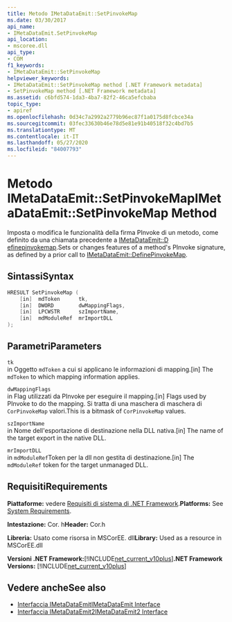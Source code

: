```yaml
---
title: Metodo IMetaDataEmit::SetPinvokeMap
ms.date: 03/30/2017
api_name:
- IMetaDataEmit.SetPinvokeMap
api_location:
- mscoree.dll
api_type:
- COM
f1_keywords:
- IMetaDataEmit::SetPinvokeMap
helpviewer_keywords:
- IMetaDataEmit::SetPinvokeMap method [.NET Framework metadata]
- SetPinvokeMap method [.NET Framework metadata]
ms.assetid: c6bfd574-1da3-4ba7-82f2-46ca5efcbaba
topic_type:
- apiref
ms.openlocfilehash: 0d34c7a2992a2779b96ec87f1a0175d8fcbce34a
ms.sourcegitcommit: 03fec33630b46e78d5e81e91b40518f32c4bd7b5
ms.translationtype: MT
ms.contentlocale: it-IT
ms.lasthandoff: 05/27/2020
ms.locfileid: "84007793"
---
```

# <a name="imetadataemitsetpinvokemap-method"></a><span data-ttu-id="18db1-102">Metodo IMetaDataEmit::SetPinvokeMap</span><span class="sxs-lookup"><span data-stu-id="18db1-102">IMetaDataEmit::SetPinvokeMap Method</span></span>
<span data-ttu-id="18db1-103">Imposta o modifica le funzionalità della firma PInvoke di un metodo, come definito da una chiamata precedente a [IMetaDataEmit::D efinepinvokemap](imetadataemit-definepinvokemap-method.md).</span><span class="sxs-lookup"><span data-stu-id="18db1-103">Sets or changes features of a method's PInvoke signature, as defined by a prior call to [IMetaDataEmit::DefinePinvokeMap](imetadataemit-definepinvokemap-method.md).</span></span>  
  
## <a name="syntax"></a><span data-ttu-id="18db1-104">Sintassi</span><span class="sxs-lookup"><span data-stu-id="18db1-104">Syntax</span></span>  
  
```cpp  
HRESULT SetPinvokeMap (
    [in]  mdToken      tk,
    [in]  DWORD        dwMappingFlags,  
    [in]  LPCWSTR      szImportName,
    [in]  mdModuleRef  mrImportDLL
);  
```  
  
## <a name="parameters"></a><span data-ttu-id="18db1-105">Parametri</span><span class="sxs-lookup"><span data-stu-id="18db1-105">Parameters</span></span>  
 `tk`  
 <span data-ttu-id="18db1-106">in Oggetto `mdToken` a cui si applicano le informazioni di mapping.</span><span class="sxs-lookup"><span data-stu-id="18db1-106">[in] The `mdToken` to which mapping information applies.</span></span>  
  
 `dwMappingFlags`  
 <span data-ttu-id="18db1-107">in Flag utilizzati da PInvoke per eseguire il mapping.</span><span class="sxs-lookup"><span data-stu-id="18db1-107">[in] Flags used by PInvoke to do the mapping.</span></span> <span data-ttu-id="18db1-108">Si tratta di una maschera di maschera di `CorPinvokeMap` valori.</span><span class="sxs-lookup"><span data-stu-id="18db1-108">This is a bitmask of `CorPinvokeMap` values.</span></span>  
  
 `szImportName`  
 <span data-ttu-id="18db1-109">in Nome dell'esportazione di destinazione nella DLL nativa.</span><span class="sxs-lookup"><span data-stu-id="18db1-109">[in] The name of the target export in the native DLL.</span></span>  
  
 `mrImportDLL`  
 <span data-ttu-id="18db1-110">in `mdModuleRef`Token per la dll non gestita di destinazione.</span><span class="sxs-lookup"><span data-stu-id="18db1-110">[in] The `mdModuleRef` token for the target unmanaged DLL.</span></span>  
  
## <a name="requirements"></a><span data-ttu-id="18db1-111">Requisiti</span><span class="sxs-lookup"><span data-stu-id="18db1-111">Requirements</span></span>  
 <span data-ttu-id="18db1-112">**Piattaforme:** vedere [Requisiti di sistema di .NET Framework](../../get-started/system-requirements.md).</span><span class="sxs-lookup"><span data-stu-id="18db1-112">**Platforms:** See [System Requirements](../../get-started/system-requirements.md).</span></span>  
  
 <span data-ttu-id="18db1-113">**Intestazione:** Cor. h</span><span class="sxs-lookup"><span data-stu-id="18db1-113">**Header:** Cor.h</span></span>  
  
 <span data-ttu-id="18db1-114">**Libreria:** Usato come risorsa in MSCorEE. dll</span><span class="sxs-lookup"><span data-stu-id="18db1-114">**Library:** Used as a resource in MSCorEE.dll</span></span>  
  
 <span data-ttu-id="18db1-115">**Versioni .NET Framework:**[!INCLUDE[net_current_v10plus](../../../../includes/net-current-v10plus-md.md)]</span><span class="sxs-lookup"><span data-stu-id="18db1-115">**.NET Framework Versions:** [!INCLUDE[net_current_v10plus](../../../../includes/net-current-v10plus-md.md)]</span></span>  
  
## <a name="see-also"></a><span data-ttu-id="18db1-116">Vedere anche</span><span class="sxs-lookup"><span data-stu-id="18db1-116">See also</span></span>

- [<span data-ttu-id="18db1-117">Interfaccia IMetaDataEmit</span><span class="sxs-lookup"><span data-stu-id="18db1-117">IMetaDataEmit Interface</span></span>](imetadataemit-interface.md)
- [<span data-ttu-id="18db1-118">Interfaccia IMetaDataEmit2</span><span class="sxs-lookup"><span data-stu-id="18db1-118">IMetaDataEmit2 Interface</span></span>](imetadataemit2-interface.md)
